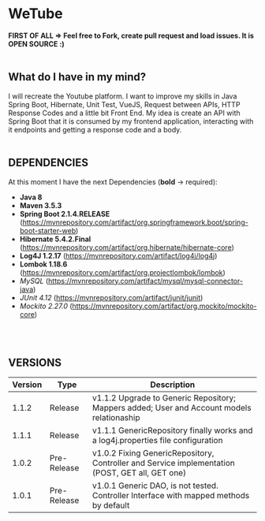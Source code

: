 # WeTube
**FIRST OF ALL => Feel free to Fork, create pull request and load issues. It is OPEN SOURCE :)**
<br>
<br>

## What do I have in my mind? 
I will recreate the Youtube platform. I want to improve my skills in Java Spring Boot, Hibernate, Unit Test, VueJS, Request between APIs, HTTP Response Codes and a little bit Front End. My idea is create an API with Spring Boot that it is consumed by my frontend application, interacting with it endpoints and getting a response code and a body. 
<br>
<br> 

## DEPENDENCIES
At this moment I have the next Dependencies (**bold** -> required):
  - **Java 8**
  - **Maven 3.5.3**
  - **Spring Boot 2.1.4.RELEASE** (https://mvnrepository.com/artifact/org.springframework.boot/spring-boot-starter-web)
  - **Hibernate 5.4.2.Final** (https://mvnrepository.com/artifact/org.hibernate/hibernate-core)
  - **Log4J 1.2.17** (https://mvnrepository.com/artifact/log4j/log4j)
  - **Lombok 1.18.6** (https://mvnrepository.com/artifact/org.projectlombok/lombok)
  - *MySQL* (https://mvnrepository.com/artifact/mysql/mysql-connector-java)
  - *JUnit 4.12* (https://mvnrepository.com/artifact/junit/junit)
  - *Mockito 2.27.0* (https://mvnrepository.com/artifact/org.mockito/mockito-core)
<br>
<br>

## VERSIONS

| Version |     Type    | Description |
|---------|-------------|-------------|
|  1.1.2  | Release     | v1.1.2 Upgrade to Generic Repository; Mappers added; User and Account models relationaship |
|  1.1.1  | Release     | v1.1.1 GenericRepository finally works and a log4j.properties file configuration |
|  1.0.2  | Pre-Release | v1.0.2 Fixing GenericRepository, Controller and Service implementation (POST, GET all, GET one) |
|  1.0.1  | Pre-Release | v1.0.1 Generic DAO, is not tested. Controller Interface with mapped methods by default |
